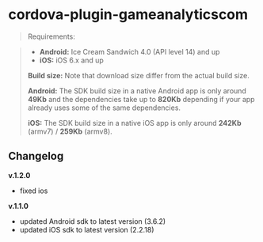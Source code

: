 # cordova-plugin-gameanalyticscom

> Requirements:

> * **Android:** Ice Cream Sandwich 4.0 (API level 14) and up
> * **iOS:** iOS 6.x and up
>   
> **Build size:**
> Note that download size differ from the actual build size.   
>   
> **Android:**
> The SDK build size in a native Android app is only around **49Kb** and the dependencies take up to **820Kb** depending if your app already uses some of the same dependencies.
>   
> **iOS:**
> The SDK build size in a native iOS app is only around **242Kb** (armv7) / **259Kb** (armv8).

Changelog
---------
**v.1.2.0**
* fixed ios

**v.1.1.0**
* updated Android sdk to latest version (3.6.2)
* updated iOS sdk to latest version (2.2.18)